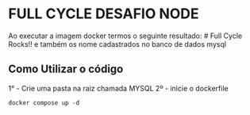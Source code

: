 # FULL CYCLE DESAFIO NODE

Ao executar a imagem docker termos o seguinte resultado: # Full Cycle Rocks!! e também os nome cadastrados no banco de dados mysql



## Como Utilizar o código
1° - Crie uma pasta na raiz chamada MYSQL
2º - inicie o dockerfile
```
docker compose up -d
```
